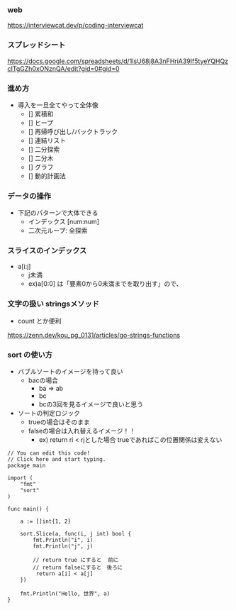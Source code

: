### web

https://interviewcat.dev/p/coding-interviewcat

### スプレッドシート

https://docs.google.com/spreadsheets/d/1IsU68j8A3nFHriA39If5tyeYQHQzcITgGZh0xONznQA/edit?gid=0#gid=0

### 進め方

- 導入を一旦全てやって全体像
  - [] 累積和
  - [] ヒープ
  - [] 再帰呼び出し/バックトラック
  - [] 連結リスト
  - [] 二分探索
  - [] 二分木
  - [] グラフ
  - [] 動的計画法


### データの操作

- 下記のパターンで大体できる
  - インデックス [num:num]
  - 二次元ループ: 全探索

### スライスのインデックス

- a[i:j]
  - j未満
  - ex)a[0:0] は「要素0から0未満までを取り出す」ので、

### 文字の扱い stringsメソッド

- count とか便利

https://zenn.dev/kou_pg_0131/articles/go-strings-functions

### sort の使い方

- バブルソートのイメージを持って良い
  - bacの場合
    - ba => ab
	- bc
	- bcの3回を見るイメージで良いと思う  
- ソートの判定ロジック
  - trueの場合はそのまま
  - falseの場合は入れ替えるイメージ！！
    - ex) return ri < rjとした場合 trueであればこの位置関係は変えない
```
// You can edit this code!
// Click here and start typing.
package main

import (
	"fmt"
	"sort"
)

func main() {

	a := []int{1, 2}

	sort.Slice(a, func(i, j int) bool {
		fmt.Println("i", i)
		fmt.Println("j", j)

		// return true にすると  前に
		// return falseにすると　後ろに
		 return a[i] < a[j]
	})

	fmt.Println("Hello, 世界", a)
}

```
